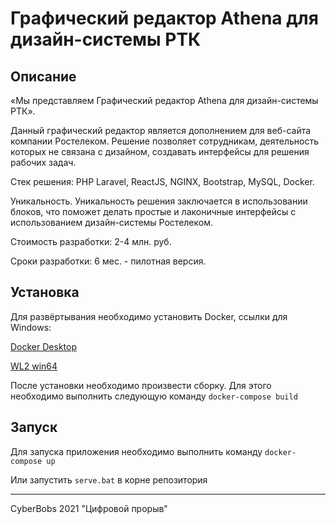 # Графический редактор Athena для дизайн-системы РТК

## Описание

«Мы представляем Графический редактор Athena для дизайн-системы РТК».

Данный графический редактор является дополнением для веб-сайта компании Ростелеком. Решение позволяет сотрудникам, деятельность которых не связана с дизайном, создавать интерфейсы для решения рабочих задач.

Стек решения: PHP Laravel, ReactJS, NGINX, Bootstrap, MySQL, Docker.

Уникальность. Уникальность решения заключается в использовании блоков, что поможет делать простые и лаконичные интерфейсы с использованием дизайн-системы Ростелеком.

Стоимость разработки: 2-4 млн. руб.

Сроки разработки: 6 мес. - пилотная версия.

## Установка

Для развёртывания необходимо установить Docker, ссылки для Windows:

[Docker Desktop](https://docs.docker.com/desktop/windows/install/)

[WL2 win64](https://wslstorestorage.blob.core.windows.net/wslblob/wsl_update_x64.msi)

После установки необходимо произвести сборку. Для этого необходимо выполнить следующую команду
`docker-compose build`

## Запуск
Для запуска приложения необходимо выполнить команду `docker-compose up`

Или запустить `serve.bat` в корне репозитория 

___

CyberBobs 2021 "Цифровой прорыв"